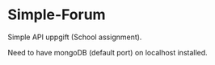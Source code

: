 # Simple-Forum
Simple API uppgift (School assignment).

Need to have mongoDB (default port) on localhost installed.
